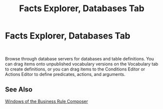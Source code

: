 ﻿---
title: Facts Explorer, Databases Tab
TOCTitle: Facts Explorer, Databases Tab
ms:assetid: c6d73066-94c7-4ffe-a647-cd3c0bfd7351
ms:mtpsurl: https://msdn.microsoft.com/en-us/library/Aa547931(v=BTS.80)
ms:contentKeyID: 51531209
ms.date: 08/30/2017
mtps_version: v=BTS.80
f1_keywords:
- bts10.bre.factexplorer.databases
---

# Facts Explorer, Databases Tab

 

Browse through database servers for databases and table definitions. You can drag items onto unpublished vocabulary versions on the Vocabulary tab to create definitions, or you can drag items to the Conditions Editor or Actions Editor to define predicates, actions, and arguments.

## See Also

[Windows of the Business Rule Composer](https://msdn.microsoft.com/en-us/library/aa561030\(v=bts.80\))

